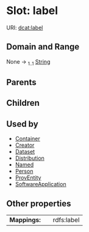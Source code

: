 
# Slot: label



URI: [dcat:label](http://www.w3.org/ns/dcat#label)


## Domain and Range

None &#8594;  <sub>1..1</sub> [String](types/String.md)

## Parents


## Children


## Used by

 * [Container](Container.md)
 * [Creator](Creator.md)
 * [Dataset](Dataset.md)
 * [Distribution](Distribution.md)
 * [Named](Named.md)
 * [Person](Person.md)
 * [ProvEntity](ProvEntity.md)
 * [SoftwareApplication](SoftwareApplication.md)

## Other properties

|  |  |  |
| --- | --- | --- |
| **Mappings:** | | rdfs:label |